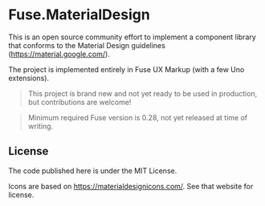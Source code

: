 # Fuse.MaterialDesign

This is an open source community effort to implement a component library that conforms to the Material Design guidelines (https://material.google.com/).

The project is implemented entirely in Fuse UX Markup (with a few Uno extensions).

> This project is brand new and not yet ready to be used in production, but contributions are welcome!

>  Minimum required Fuse version is 0.28, not yet released at time of writing.

## License

The code published here is under the MIT License.

Icons are based on https://materialdesignicons.com/. See that website for license.